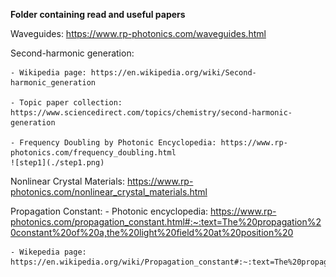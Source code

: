 **Folder containing read and useful papers**


Waveguides: https://www.rp-photonics.com/waveguides.html


Second-harmonic generation: 

    - Wikipedia page: https://en.wikipedia.org/wiki/Second-harmonic_generation 

    - Topic paper collection: https://www.sciencedirect.com/topics/chemistry/second-harmonic-generation 

    - Frequency Doubling by Photonic Encyclopedia: https://www.rp-photonics.com/frequency_doubling.html
    ![step1](./step1.png)


Nonlinear Crystal Materials: https://www.rp-photonics.com/nonlinear_crystal_materials.html 

Propagation Constant:
    - Photonic encyclopedia: https://www.rp-photonics.com/propagation_constant.html#:~:text=The%20propagation%20constant%20of%20a,the%20light%20field%20at%20position%20 

    - Wikepedia page: https://en.wikipedia.org/wiki/Propagation_constant#:~:text=The%20propagation%20constant%20itself%20measures,one%20port%20to%20the%20next.


